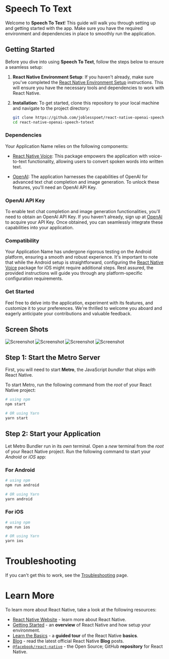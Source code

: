 # Speech To Text

Welcome to **Speech To Text**! This guide will walk you through setting up and getting started with the app. Make sure you have the required environment and dependencies in place to smoothly run the application.

## Getting Started

Before you dive into using **Speech To Text**, follow the steps below to ensure a seamless setup:

1. **React Native Environment Setup**: If you haven't already, make sure you've completed the [React Native Environment Setup](https://reactnative.dev/docs/environment-setup) instructions. This will ensure you have the necessary tools and dependencies to work with React Native.

2. **Installation**: To get started, clone this repository to your local machine and navigate to the project directory:

   ```bash
   git clone https://github.com/joblesspoet/react-native-openai-speech-totext.git
   cd react-native-openai-speech-totext
   ```

### Dependencies

Your Application Name relies on the following components:

- [React Native Voice](https://github.com/react-native-voice/voice): This package empowers the application with voice-to-text functionality, allowing users to convert spoken words into written text.

- [OpenAI](https://openai.com/): The application harnesses the capabilities of OpenAI for advanced text chat completion and image generation. To unlock these features, you'll need an OpenAI API Key.

### OpenAI API Key

To enable text chat completion and image generation functionalities, you'll need to obtain an OpenAI API Key. If you haven't already, sign up at [OpenAI](https://openai.com/) to acquire your API Key. Once obtained, you can seamlessly integrate these capabilities into your application.

### Compatibility

Your Application Name has undergone rigorous testing on the Android platform, ensuring a smooth and robust experience. It's important to note that while the Android setup is straightforward, configuring the [React Native Voice](https://github.com/react-native-voice/voice) package for iOS might require additional steps. Rest assured, the provided instructions will guide you through any platform-specific configuration requirements.

### Get Started

Feel free to delve into the application, experiment with its features, and customize it to your preferences. We're thrilled to welcome you aboard and eagerly anticipate your contributions and valuable feedback.

## Screen Shots

![Screenshot](./screenshots/home.png)
![Screenshot](./screenshots/features.png)
![Screenshot](./screenshots/assistant.png)
![Screenshot](./screenshots/output.png)

## Step 1: Start the Metro Server

First, you will need to start **Metro**, the JavaScript _bundler_ that ships _with_ React Native.

To start Metro, run the following command from the _root_ of your React Native project:

```bash
# using npm
npm start

# OR using Yarn
yarn start
```

## Step 2: Start your Application

Let Metro Bundler run in its _own_ terminal. Open a _new_ terminal from the _root_ of your React Native project. Run the following command to start your _Android_ or _iOS_ app:

### For Android

```bash
# using npm
npm run android

# OR using Yarn
yarn android
```

### For iOS

```bash
# using npm
npm run ios

# OR using Yarn
yarn ios
```

# Troubleshooting

If you can't get this to work, see the [Troubleshooting](https://reactnative.dev/docs/troubleshooting) page.

# Learn More

To learn more about React Native, take a look at the following resources:

- [React Native Website](https://reactnative.dev) - learn more about React Native.
- [Getting Started](https://reactnative.dev/docs/environment-setup) - an **overview** of React Native and how setup your environment.
- [Learn the Basics](https://reactnative.dev/docs/getting-started) - a **guided tour** of the React Native **basics**.
- [Blog](https://reactnative.dev/blog) - read the latest official React Native **Blog** posts.
- [`@facebook/react-native`](https://github.com/facebook/react-native) - the Open Source; GitHub **repository** for React Native.
